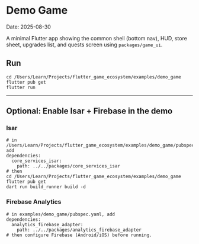 # Demo Game

Date: 2025-08-30

A minimal Flutter app showing the common shell (bottom nav), HUD, store sheet, upgrades list, and quests screen using `packages/game_ui`.

## Run

```
cd /Users/Learn/Projects/flutter_game_ecosystem/examples/demo_game
flutter pub get
flutter run
```

---

## Optional: Enable Isar + Firebase in the demo

### Isar

```
# in /Users/Learn/Projects/flutter_game_ecosystem/examples/demo_game/pubspec.yaml, add
dependencies:
  core_services_isar:
    path: ../../packages/core_services_isar
# then
cd /Users/Learn/Projects/flutter_game_ecosystem/examples/demo_game
flutter pub get
dart run build_runner build -d
```

### Firebase Analytics

```
# in examples/demo_game/pubspec.yaml, add
dependencies:
  analytics_firebase_adapter:
    path: ../../packages/analytics_firebase_adapter
# then configure Firebase (Android/iOS) before running.
```

